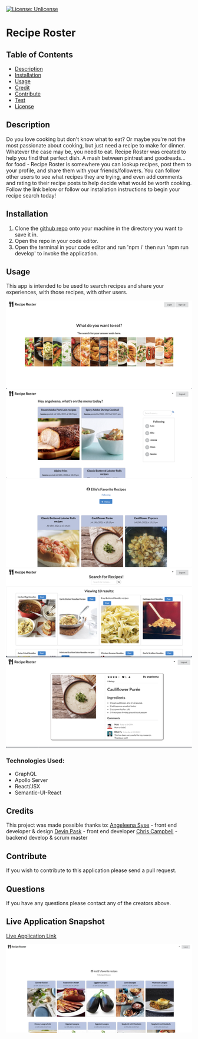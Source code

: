 [![License: Unlicense](https://img.shields.io/badge/license-Unlicense-blue.svg)](http://unlicense.org/)

# Recipe Roster

## Table of Contents
* [Description](#description)
* [Installation](#installation)
* [Usage](#usage)
* [Credit](#credit)
* [Contribute](#contribute)
* [Test](#test)
* [License](#license)

## Description 
Do you love cooking but don't know what to eat? Or maybe you're not the most passionate about cooking, but just need a recipe to make for dinner. Whatever the case may be, you need to eat. Recipe Roster was created to help you find that perfect dish. A mash between pintrest and goodreads... for food - Recipe Roster is somewhere you can lookup recipes, post them to your profile, and share them with your friends/followers. You can follow other users to see what recipes they are trying, and even add comments and rating to their recipe posts to help decide what would be worth cooking. Follow the link below or follow our installation instructions to begin your recipe search today!


## Installation 
1. Clone the <a href="https://github.com/campbefs/recipe-roster.git">github repo</a> onto your machine in the directory you want to save it in. 
2. Open the repo in your code editor. 
3. Open the terminal in your code editor and run 'npm i' then run 'npm run develop' to invoke the application.
## Usage 
This app is intended to be used to search recipes and share your experiences, with those recipes, with other users. 

<img src="client/src/assets/images/landingpage.png"/>
<img src="client/src/assets/images/homepage.png"/>
<img src="client/src/assets/images/userprofile.png"/>
<img src="client/src/assets/images/searchpage.png"/>
<img src="client/src/assets/images/post.png"/>


### Technologies Used:
* GraphQL
* Apollo Server
* React/JSX
* Semantic-UI-React 

## Credits
This project was made possible thanks to:
[Angeleena Syse](https://github.com/angeeg) - front end developer & design
[Devin Pask](https://github.com/DevinPask) - front end developer
[Chris Campbell](https://github.com/campbefs) - backend develop & scrum master

## Contribute 
If you wish to contribute to this application please send a pull request. 

## Questions
If you have any questions please contact any of the creators above.

## Live Application Snapshot
[Live Application Link](https://recipe-roster.herokuapp.com/)

![alt text](client/src/assets/images/screenshot.JPG 'Live Application Screenshot')